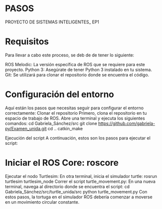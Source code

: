 # PASOS 
PROYECTO DE SISTEMAS INTELIGENTES_ EP1



# Requisitos
Para llevar a cabo este proceso, se deb de de tener lo siguiente:

ROS Melodic: La versión específica de ROS que se requiere para este proyecto.
Python 3: Asegúrate de tener Python 3 instalado en tu sistema. 
Git: Se utilizará para clonar el repositorio donde se encuentra el código.

# Configuración del entorno
Aquí están los pasos que necesitas seguir para configurar el entorno correctamente: 
Clonar el repositorio Primero, clona el repositorio en tu espacio de trabajo de ROS.
Abre una terminal y ejecuta los siguientes comandos: cd Gabriela_Sánchez/src git clone https://github.com/gabriela-py/Examen_unida.git 
cd .. catkin_make

Ejecución del script A continuación, estos son los pasos para ejecutar el script:

# Iniciar el ROS Core: roscore
Ejecutar el nodo Turtlesim: En otra terminal, inicia el simulador turtle: rosrun turtlesim turtlesim_node
Correr el script turtle_movement.py: En una nueva terminal, navega al directorio donde se encuentra el script: cd Gabriela_Sánchez/src/turtle_unida/src python turtle_movement.py
Con estos pasos, la tortuga en el simulador ROS debería comenzar a moverse en un movimiento circular constante.

